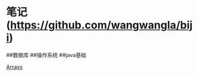 # 笔记(https://github.com/wangwangla/biji)
##数据库
##操作系统
##java基础



[Arrays](https://github.com/stalary/Source-code-analysis/blob/master/note/Arrays.md)